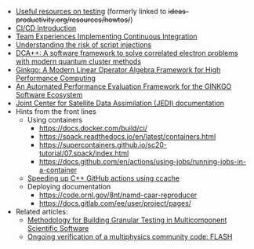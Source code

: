 <!-- testing-advanced -->
  * [Useful resources on testing](https://bssw.io/items?topic=testing) (formerly linked to ~~ideas-productivity.org/resources/howtos/~~)
  * [CI/CD Introduction](https://docs.gitlab.com/ee/ci/introduction/)
  * [Team Experiences Implementing Continuous Integration](https://bssw.io/blog_posts/bright-spots-team-experiences-implementing-continuous-integration)
  * [Understanding the risk of script injections](https://docs.github.com/en/actions/learn-github-actions/security-hardening-for-github-actions#understanding-the-risk-of-script-injections)
  * [DCA++: A software framework to solve correlated electron problems with modern quantum cluster methods](https://doi.org/10.1016/j.cpc.2019.01.006)
  * [Ginkgo: A Modern Linear Operator Algebra Framework for High Performance Computing](https://doi.org/10.1145/3480935)
  * [An Automated Performance Evaluation Framework for the GINKGO Software Ecosystem](https://icl.utk.edu/~hanzt/tmp/PerformanceDatabase.pdf)
  * [Joint Center for Satellite Data Assimilation (JEDI) documentation](https://jointcenterforsatellitedataassimilation-jedi-docs.readthedocs-hosted.com/)
  * Hints from the front lines
    * Using containers
      * <https://docs.docker.com/build/ci/>
      * <https://spack.readthedocs.io/en/latest/containers.html>
      * <https://supercontainers.github.io/sc20-tutorial/07.spack/index.html>
      * <https://docs.github.com/en/actions/using-jobs/running-jobs-in-a-container>
    * [Speeding up C++ GitHub actions using ccache](https://cristianadam.eu/20200113/speeding-up-c-plus-plus-github-actions-using-ccache/)
    * Deploying documentation
      * <https://code.ornl.gov/8nt/namd-caar-reproducer>
      * <https://docs.gitlab.com/ee/user/project/pages/>
  * Related articles:
    * [Methodology for Building Granular Testing in Multicomponent Scientific Software](https://ieeexplore.ieee.org/abstract/document/8449015)
    * [Ongoing verification of a multiphysics community code: FLASH](https://doi.org/10.1002/spe.2220)
